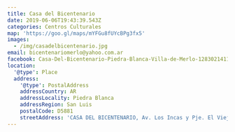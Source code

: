 ```yaml
---
title: Casa del Bicentenario
date: 2019-06-06T19:43:39.543Z
categories: Centros Culturales
map: 'https://goo.gl/maps/mYFGu8fUYcBPg3fx5'
images:
  - /img/casadelbicentenario.jpg
email: bicentenariomerlo@yahoo.com.ar
facebook: Casa-Del-Bicentenario-Piedra-Blanca-Villa-de-Merlo-1283021411727023/
location:
  '@type': Place
  address:
    '@type': PostalAddress
    addressCountry: AR
    addressLocality: Piedra Blanca
    addressRegion: San Luis
    postalCode: D5881
    streetAddress: 'CASA DEL BICENTENARIO, Av. Los Incas y Pje. El Viejo Molino'
---
```


